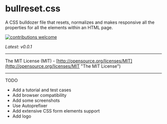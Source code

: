 # bullreset.css
A CSS bulldozer file that resets, normalizes and makes responsive all the properties for all the elements within an HTML page.

<a href="https://github.com/marcop135/bullreset.css/issues"><img src="https://camo.githubusercontent.com/926d8ca67df15de5bd1abac234c0603d94f66c00/68747470733a2f2f696d672e736869656c64732e696f2f62616467652f636f6e747269627574696f6e732d77656c636f6d652d627269676874677265656e2e7376673f7374796c653d666c6174" alt="contributions welcome" data-canonical-src="https://img.shields.io/badge/contributions-welcome-brightgreen.svg?style=flat" style="max-width:100%;"></a>

*Latest: v0.0.1*

---

The MIT License (MIT) - [http://opensource.org/licenses/MIT](http://opensource.org/licenses/MIT "The MIT License")

---

TODO 
- Add a tutorial and test cases
- Add browser compatibility
- Add some screenshots
- Use Autoprefixer
- Add extensive CSS form elements support
- Add logo